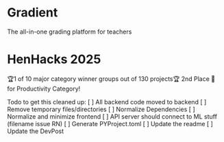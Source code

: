 # Gradient
The all-in-one grading platform for teachers

# HenHacks 2025
🏆1 of 10 major category winner groups out of 130 projects🏆
2nd Place 🥈 for Productivity Category!


Todo to get this cleaned up:
[ ] All backend code moved to backend
[ ] Remove temporary files/directories
[ ] Normalize Dependencies 
[ ] Normalize and minimize frontend
[ ] API server should connect to ML stuff (filename issue RN)
[ ] Generate PYProject.toml
[ ] Update the readme
[ ] Update the DevPost
